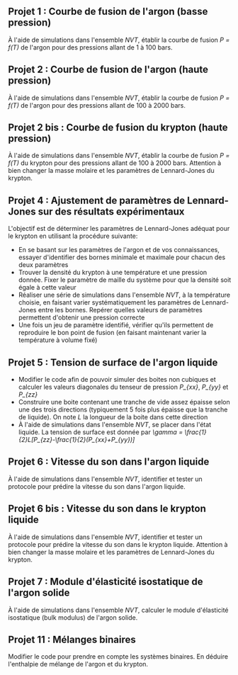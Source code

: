 ## Projet 1 : Courbe de fusion de l'argon (basse pression) 

À l'aide de simulations dans l'ensemble *NVT*, établir la courbe de fusion *P = f(T)* de l'argon pour des pressions allant de 1 à 100 bars.

## Projet 2 : Courbe de fusion de l'argon (haute pression) 

À l'aide de simulations dans l'ensemble *NVT*, établir la courbe de fusion *P = f(T)* de l'argon pour des pressions allant de 100 à 2000 bars.

## Projet 2 bis : Courbe de fusion du krypton (haute pression) 

À l'aide de simulations dans l'ensemble *NVT*, établir la courbe de fusion *P = f(T)* du krypton pour des pressions allant de 100 à 2000 bars. Attention à bien changer la masse molaire et les paramètres de Lennard-Jones du krypton.

## Projet 4 : Ajustement de paramètres de Lennard-Jones sur des résultats expérimentaux

L'objectif est de déterminer les paramètres de Lennard-Jones adéquat pour le krypton en utilisant la procédure suivante:
- En se basant sur les paramètres de l'argon et de vos connaissances, essayer d'identifier des bornes minimale et maximale pour chacun des deux paramètres
- Trouver la densité du krypton à une température et une pression donnée. Fixer le paramètre de maille du système pour que la densité soit égale à cette valeur
- Réaliser une série de simulations dans l'ensemble *NVT*, à la température choisie, en faisant varier systématiquement les paramètres de Lennard-Jones entre les bornes. Repérer quelles valeurs de paramètres permettent d'obtenir une pression correcte
- Une fois un jeu de paramètre identifié, vérifier qu'ils permettent de reproduire le bon point de fusion (en faisant maintenant varier la température à volume fixé)

## Projet 5 : Tension de surface de l'argon liquide

- Modifier le code afin de pouvoir simuler des boites non cubiques et calculer les valeurs diagonales du tenseur de pression *P_{xx}*, *P_{yy}* et *P_{zz}*
- Construire une boite contenant une tranche de vide assez épaisse selon une des trois directions (typiquement 5 fois plus épaisse que la tranche de liquide). On note *L* la longueur de la boite dans cette direction
- À l'aide de simulations dans l'ensemble *NVT*, se placer dans l'état liquide. La tension de surface est donnée par *\gamma = \frac{1}{2}L[P_{zz}-\frac{1}{2}(P_{xx}+P_{yy})]*

## Projet 6 : Vitesse du son dans l'argon liquide

À l'aide de simulations dans l'ensemble *NVT*, identifier et tester un protocole pour prédire la vitesse du son dans l'argon liquide.

## Projet 6 bis : Vitesse du son dans le krypton liquide

À l'aide de simulations dans l'ensemble *NVT*, identifier et tester un protocole pour prédire la vitesse du son dans le krypton liquide.
 Attention à bien changer la masse molaire et les paramètres de Lennard-Jones du krypton.

## Projet 7 : Module d'élasticité isostatique de l'argon solide

À l'aide de simulations dans l'ensemble *NVT*, calculer le module d'élasticité isostatique (bulk modulus) de l'argon solide.

## Projet 11 : Mélanges binaires

Modifier le code pour prendre en compte les systèmes binaires. En déduire l'enthalpie de mélange de l'argon et du krypton.

